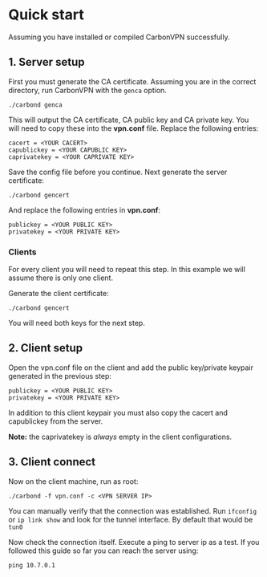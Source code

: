 # Quick start
Assuming you have installed or compiled CarbonVPN successfully.

## 1. Server setup
First you must generate the CA certificate.
Assuming you are in the correct directory, run CarbonVPN with the `genca` option.

```
./carbond genca
```

This will output the CA certificate, CA public key and CA private key.
You will need to copy these into the __vpn.conf__ file.
Replace the following entries:

```
cacert = <YOUR CACERT>
capublickey = <YOUR CAPUBLIC KEY>
caprivatekey = <YOUR CAPRIVATE KEY>
```
Save the config file before you continue. Next generate the server certificate:

```
./carbond gencert
```

And replace the following entries in __vpn.conf__:

```
publickey = <YOUR PUBLIC KEY>
privatekey = <YOUR PRIVATE KEY>
```
### Clients

For every client you will need to repeat this step. In this example we will assume there is only one client.

Generate the client certificate:

```
./carbond gencert
```

You will need both keys for the next step.

## 2. Client setup

Open the vpn.conf file on the client and add the public key/private keypair generated in the previous step:

```
publickey = <YOUR PUBLIC KEY>
privatekey = <YOUR PRIVATE KEY>
```

In addition to this client keypair you must also copy the cacert and capublickey from the server.

**Note:** the caprivatekey is *always* empty in the client configurations.

## 3. Client connect

Now on the client machine, run as root:

```
./carbond -f vpn.conf -c <VPN SERVER IP>
```

You can manually verify that the connection was established. Run `ifconfig` or `ip link show` and look for the tunnel interface. By default that would be `tun0`

Now check the connection itself. Execute a ping to server ip as a test. If you followed this guide so far you can reach the server using:

```
ping 10.7.0.1
```